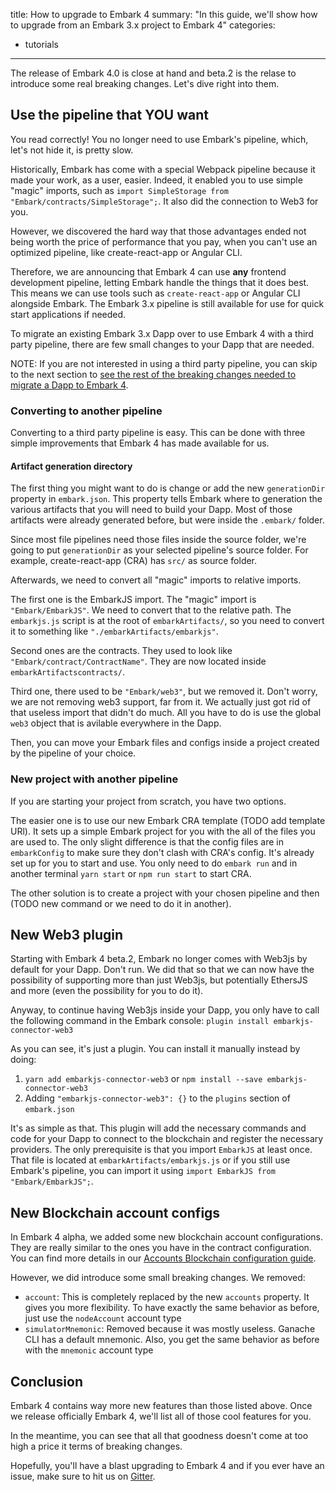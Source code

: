 title: How to upgrade to Embark 4
summary: "In this guide, we'll show how to upgrade from an Embark 3.x project to Embark 4"
categories:
  - tutorials
---

The release of Embark 4.0 is close at hand and beta.2 is the relase to introduce some real breaking changes. Let's dive right into them.

## Use the pipeline that YOU want

You read correctly! You no longer need to use Embark's pipeline, which, let's not hide it, is pretty slow.

Historically, Embark has come with a special Webpack pipeline because it made your work, as a user, easier. Indeed, it enabled you to use simple "magic" imports, such as `import SimpleStorage from "Embark/contracts/SimpleStorage";`. It also did the connection to Web3 for you.

However, we discovered the hard way that those advantages ended not being worth the price of performance that you pay, when you can't use an optimized pipeline, like create-react-app or Angular CLI.

Therefore, we are announcing that Embark 4 can use **any** frontend development pipeline, letting Embark handle the things that it does best. This means we can use tools such as `create-react-app` or Angular CLI alongside Embark. The Embark 3.x pipeline is still available for use for quick start applications if needed.

To migrate an existing Embark 3.x Dapp over to use Embark 4 with a third party pipeline, there are few small changes to your Dapp that are needed.

NOTE: If you are not interested in using a third party pipeline, you can skip to the next section to [see the rest of the breaking changes needed to migrate a Dapp to Embark 4](#New-Web3-plugin).

### Converting to another pipeline
Converting to a third party pipeline is easy. This can be done with three simple improvements that Embark 4 has made available for us.
#### Artifact generation directory
The first thing you might want to do is change or add the new `generationDir` property in `embark.json`. This property tells Embark where to generation the various artifacts that you will need to build your Dapp. Most of those artifacts were already generated before, but were inside the `.embark/` folder. 

Since most file pipelines need those files inside the source folder, we're going to put `generationDir` as your selected pipeline's source folder. For example,  create-react-app (CRA) has `src/` as source folder.

Afterwards, we need to convert all "magic" imports to relative imports.

The first one is the EmbarkJS import. The "magic" import is `"Embark/EmbarkJS"`. We need to convert that to the relative path. The `embarkjs.js` script is at the root of  `embarkArtifacts/`, so you need to convert it to something like `"./embarkArtifacts/embarkjs"`.

Second ones are the contracts. They used to look like `"Embark/contract/ContractName"`. They are now located inside `embarkArtifactscontracts/`.

Third one, there used to be `"Embark/web3"`, but we removed it. Don't worry, we are not removing web3 support, far from it. We actually just got rid of that useless import that didn't do much. All you have to do is use the global `web3` object that is avilable everywhere in the Dapp.

Then, you can move your Embark files and configs inside a project created by the pipeline of your choice.

### New project with another pipeline

If you are starting your project from scratch, you have two options.

The easier one is to use our new Embark CRA template (TODO add template URl). It sets up a simple Embark project for you with the all of the files you are used to. The only slight difference is that the config files are in `embarkConfig` to make sure they don't clash with CRA's config. It's already set up for you to start and use. You only need to do `embark run` and in another terminal `yarn start` or `npm run start` to start CRA.

The other solution is to create a project with your chosen pipeline and then (TODO new command or we need to do it in another).

## New Web3 plugin

Starting with Embark 4 beta.2, Embark no longer comes with Web3js by default for your Dapp. Don't run. We did that so that we can now have the possibility of supporting more than just Web3js, but potentially EthersJS and more (even the possibility for you to do it).

Anyway, to continue having Web3js inside your Dapp, you only have to call the following command in the Embark console: `plugin install embarkjs-connector-web3`

As you can see, it's just a plugin. You can install it manually instead by doing:
1. `yarn add embarkjs-connector-web3` or `npm install --save embarkjs-connector-web3`
2. Adding `"embarkjs-connector-web3": {}` to the `plugins` section of `embark.json`

It's as simple as that. This plugin will add the necessary commands and code for your Dapp to connect to the blockchain and register the necessary providers. The only prerequisite is that you import `EmbarkJS` at least once. That file is located at `embarkArtifacts/embarkjs.js` or if you still use Embark's pipeline, you can import it using `import EmbarkJS from "Embark/EmbarkJS";`.

## New Blockchain account configs

In Embark 4 alpha, we added some new blockchain account configurations. They are really similar to the ones you have in the contract configuration. You can find more details in our [Accounts Blockchain configuration guide](https://embark-site-develop.netlify.com/docs/blockchain_accounts_configuration.html).

However, we did introduce some small breaking changes. We removed: 
- `account`: This is completely replaced by the new `accounts` property. It gives you more flexibility. To have exactly the same behavior as before, just use the `nodeAccount` account type
- `simulatorMnemonic`: Removed because it was mostly useless. Ganache CLI has a default mnemonic. Also, you get the same behavior as before with the `mnemonic` account type

## Conclusion

Embark 4 contains way more new features than those listed above. Once we release officially Embark 4, we'll list all of those cool features for you.

In the meantime, you can see that all that goodness doesn't come at too high a price it terms of breaking changes.

Hopefully, you'll have a blast upgrading to Embark 4 and if you ever have an issue, make sure to hit us on [Gitter](https://gitter.im/embark-framework/Lobby).
